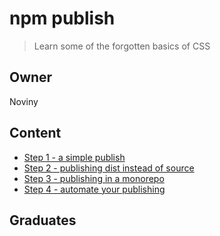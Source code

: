 # npm publish

> Learn some of the forgotten basics of CSS

## Owner

Noviny

## Content

- [Step 1 - a simple publish](step1/)
- [Step 2 - publishing dist instead of source](step2/)
- [Step 3 - publishing in a monorepo](step3/)
- [Step 4 - automate your publishing](step4/)

## Graduates
